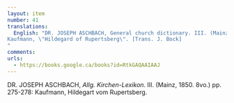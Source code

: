 ```yaml
---
layout: item
number: 41
translations:
  English: "DR. JOSEPH ASCHBACH, General church dictionary. III. (Mainz, 1850. 8vo.) pp. 275-278:
Kaufmann, \"Hildegard of Rupertsberg\". [Trans. J. Bock]
"
comments:
urls:
  - https://books.google.ca/books?id=RtkGAQAAIAAJ
---
```


DR. JOSEPH ASCHBACH, <em>Allg. Kirchen-Lexikon</em>. III. (Mainz, 1850. 8vo.) pp. 275-278: Kaufmann, Hildegart vom Rupertsberg.
